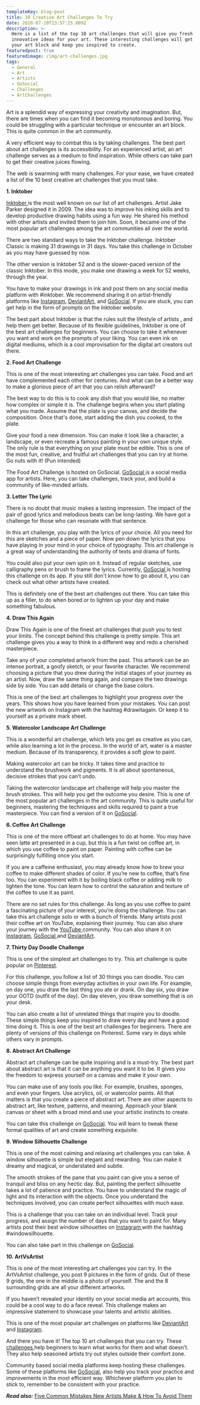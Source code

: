 ```yaml
---
templateKey: blog-post
title: 10 Creative Art Challenges To Try
date: 2020-07-10T13:57:25.609Z
description: >-
  Here is a list of the top 10 art challenges that will give you fresh and
  innovative ideas for your art. These interesting challenges will get rid of
  your art block and keep you inspired to create.
featuredpost: true
featuredimage: /img/art-challenges.jpg
tags:
  - General
  - Art
  - Artists
  - GoSocial
  - Challenges
  - ArtChallenges
---
```

Art is a splendid way of expressing your creativity and imagination. But, there are times when you can find it becoming monotonous and boring. You could be struggling with a particular technique or encounter an art block. This is quite common in the art community.

A very efficient way to combat this is by taking challenges. The best part about art challenges is its accessibility. For an experienced artist, an art challenge serves as a medium to find inspiration. While others can take part to get their creative juices flowing.

The web is swarming with many challenges. For your ease, we have created a list of the 10 best creative art challenges that you must take.

**1. Inktober**

[Inktober ](https://inktober.com/)is the most well known on our list of art challenges. Artist Jake Parker designed it in 2009. The idea was to improve his inking skills and to develop productive drawing habits using a fun way. He shared his method with other artists and invited them to join him. Soon, it became one of the most popular art challenges among the art communities all over the world.

There are two standard ways to take the Inktober challenge. Inktober Classic is making 31 drawings in 31 days. You take this challenge in October as you may have guessed by now.

The other version is Inktober 52 and is the slower-paced version of the classic Inktober. In this mode, you make one drawing a week for 52 weeks, through the year.

You have to make your drawings in ink and post them on any social media platform with #inktober. We recommend sharing it on artist-friendly platforms like [Instagram](https://www.instagram.com/), [DeviantArt](https://www.deviantart.com/), and [GoSocial](https://www.getgosocial.app/). If you are stuck, you can get help in the form of prompts on the Inktober website.

The best part about Inktober is that the rules suit the lifestyle of artists , and help them get better. Because of its flexible guidelines, Inktober is one of the best art challenges for beginners. You can choose to take it whenever you want and work on the prompts of your liking. You can even ink on digital mediums, which is a cool improvisation for the digital art creators out there.

**2. Food Art Challenge**

This is one of the most interesting art challenges you can take. Food and art have complemented each other for centuries. And what can be a better way to make a glorious piece of art that you can relish afterward?

The best way to do this is to cook any dish that you would like, no matter how complex or simple it is. The challenge begins when you start plating what you made. Assume that the plate is your canvas, and decide the composition. Once that's done, start adding the dish you cooked, to the plate.

Give your food a new dimension. You can make it look like a character, a landscape, or even recreate a famous painting in your own unique style. The only rule is that everything on your plate must be edible. This is one of the most fun, creative, and fruitful art challenges that you can try at home. Go nuts with it! (Pun intended)

The Food Art Challenge is hosted on GoSocial. [GoSocial ](https://www.getgosocial.app/)is a social media app for artists. Here, you can take challenges, track your, and build a community of like-minded artists.

**3. Letter The Lyric**

There is no doubt that music makes a lasting impression. The impact of the pair of good lyrics and melodious beats can be long-lasting. We have got a challenge for those who can resonate with that sentence.

In this art challenge, you play with the lyrics of your choice. All you need for this are sketches and a piece of paper. Now pen down the lyrics that you have playing in your mind in your choice of typography. This art challenge is a great way of understanding the authority of texts and drama of fonts.

You could also put your own spin on it. Instead of regular sketches, use calligraphy pens or brush to frame the lyrics. Currently, [GoSocial ](https://www.getgosocial.app/)is hosting this challenge on its app. If you still don't know how to go about it, you can check out what other artists have created.

This is definitely one of the best art challenges out there. You can take this up as a filler, to do when bored or to lighten up your day and make something fabulous.

**4. Draw This Again**

Draw This Again is one of the finest art challenges that push you to test your limits. The concept behind this challenge is pretty simple. This art challenge gives you a way to think in a different way and redo a cherished masterpiece.

Take any of your completed artwork from the past. This artwork can be an intense portrait, a goofy sketch, or your favorite character. We recommend choosing a picture that you drew during the initial stages of your journey as an artist. Now, draw the same thing again, and compare the two drawings side by side. You can add details or change the base colors.

This is one of the best art challenges to highlight your progress over the years. This shows how you have learned from your mistakes. You can post the new artwork on Instagram with the hashtag #drawitagain. Or keep it to yourself as a private mark sheet.

**5. Watercolor Landscape Art Challenge**

This is a wonderful art challenge, which lets you get as creative as you can, while also learning a lot in the process. In the world of art, water is a master medium. Because of its transparency, it provides a soft glow to paint.

Making watercolor art can be tricky. It takes time and practice to understand the brushwork and pigments. It is all about spontaneous, decisive strokes that you can’t undo.

Taking the watercolor landscape art challenge will help you master the brush strokes. This will help you get the outcome you desire. This is one of the most popular art challenges in the art community. This is quite useful for beginners, mastering the techniques and skills required to paint a true masterpiece. You can find a version of it on [GoSocial](https://www.getgosocial.app/).

**6. Coffee Art Challenge**

This is one of the more offbeat art challenges to do at home. You may have seen latte art presented in a cup, but this is a fun twist on coffee art, in which you use coffee to paint on paper. Painting with coffee can be surprisingly fulfilling once you start.

If you are a caffeine enthusiast, you may already know how to brew your coffee to make different shades of color. If you’re new to coffee, that’s fine too. You can experiment with it by boiling black coffee or adding milk to lighten the tone. You can learn how to control the saturation and texture of the coffee to use it as paint.

There are no set rules for this challenge. As long as you use coffee to paint a fascinating picture of your interest, you’re doing the challenge. You can take this art challenge solo or with a bunch of friends. Many artists post their coffee art on YouTube, explaining their journey. You can also share your journey with the [YouTube ](https://www.youtube.com/)community. You can also share it on [Instagram](https://www.instagram.com/), [GoSocial ](https://www.getgosocial.app/)and [DeviantArt](https://www.deviantart.com/).

**7. Thirty Day Doodle Challenge**

This is one of the simplest art challenges to try. This art challenge is quite popular on [Pinterest](https://www.pinterest.com/).

For this challenge, you follow a list of 30 things you can doodle. You can choose simple things from everyday activities in your own life. For example, on day one, you draw the last thing you ate or drank.  On day six, you draw your OOTD (outfit of the day). On day eleven, you draw something that is on your desk.

You can also create a list of unrelated things that inspire you to doodle. These simple things keep you inspired to draw every day and have a good time doing it. This is one of the best art challenges for beginners. There are plenty of versions of this challenge on Pinterest. Some vary in days while others vary in prompts.

**8. Abstract Art Challenge**

Abstract art challenge can be quite inspiring and is a must-try. The best part about abstract art is that it can be anything you want it to be. It gives you the freedom to express yourself on a canvas and make it your own.

You can make use of any tools you like. For example, brushes, sponges, and even your fingers. Use acrylics, oil, or watercolor paints. All that matters is that you create a piece of abstract art. There are other aspects to abstract art, like texture, patterns, and meaning. Approach your blank canvas or sheet with a broad mind and use your artistic instincts to create.

You can take this challenge on [GoSocial](https://www.getgosocial.app/). You will learn to tweak these formal qualities of art and create something exquisite.

**9. Window Silhouette Challenge**

This is one of the most calming and relaxing art challenges you can take. A window silhouette is simple but elegant and rewarding. You can make it dreamy and magical, or understated and subtle.

The smooth strokes of the pane that you paint can give you a sense of tranquil and bliss on any hectic day. But, painting the perfect silhouette takes a lot of patience and practice. You have to understand the magic of light and its interaction with the objects. Once you understand the techniques involved, you can create perfect silhouettes with much ease.

This is a challenge that you can take on an individual level. Track your progress, and assign the number of days that you want to paint for. Many artists post their best window silhouettes on [Instagram ](https://www.instagram.com/)with the hashtag #windowsilhouette.

You can also take part in this challenge on [GoSocial](https://www.getgosocial.app/).

**10. ArtVsArtist**

This is one of the most interesting art challenges you can try. In the ArtVsArtist challenge, you post 9 pictures in the form of grids. Out of these 9 grids, the one in the middle is a photo of yourself. The and the 8 surrounding grids are all your different artworks.

If you haven’t revealed your identity on your social media art accounts, this could be a cool way to do a face reveal. This challenge makes an impressive statement to showcase your talents and artistic abilities.

This is one of the most popular art challenges on platforms like [DeviantArt ](https://www.deviantart.com/)and [Instagram](https://www.instagram.com/).

And there you have it! The top 10 art challenges that you can try. These [challenges ](https://getgosocial.app/tags/challenge/)help beginners to learn what works for them and what doesn't. They also help seasoned artists try out styles outside their comfort zone.

Community based social media platforms keep hosting these challenges. Some of these platforms like [GoSocial](https://www.getgosocial.app/), also help you track your practice and improvements in the most efficient way. Whichever platform you plan to stick to, remember to be consistent with your practice.

**_Read also:_** [Five Common Mistakes New Artists Make & How To Avoid Them](https://www.getgosocial.app/blog/2020-07-10-5-common-mistakes-new-artists-make-how-to-avoid-them/)
